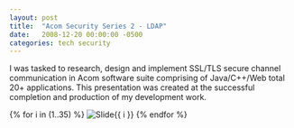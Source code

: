 ```yaml
---
layout: post
title:  "Acom Security Series 2 - LDAP"
date:   2008-12-20 00:00:00 -0500
categories: tech security
---
```


I was tasked to research, design and implement SSL/TLS secure channel communication in Acom software suite comprising of Java/C++/Web total 20+ applications. This presentation was created at the successful completion and production of my development work.

{% for i in (1..35) %}
<img src="/images/AcomSecurity-LDAP/Slide{{ i }}.GIF" alt="Slide{{ i }}" />
{% endfor %}


